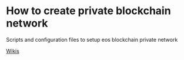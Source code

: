 # How to create private blockchain network    
Scripts and configuration files to setup eos blockchain private network

[Wikis](https://github.com/clementinEOS-it/clementineos-node-config/wiki)


